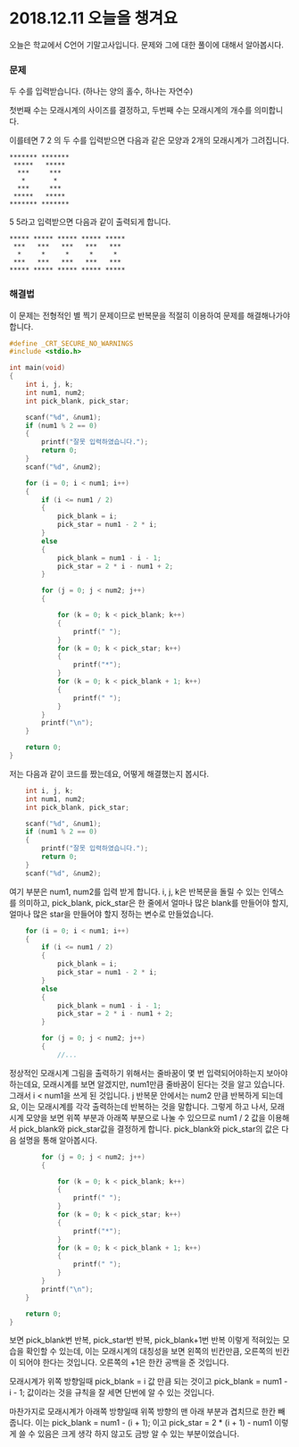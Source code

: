 # 2018.12.11 오늘을 챙겨요

오늘은 학교에서 C언어 기말고사입니다. 문제와 그에 대한 풀이에 대해서 알아봅시다.



### 문제

두 수를 입력받습니다. (하나는 양의 홀수, 하나는 자연수)

첫번째 수는 모래시계의 사이즈를 결정하고, 두번째 수는 모래시계의 개수를 의미합니다.

이를테면 7 2 의 두 수를 입력받으면 다음과 같은 모양과 2개의 모래시계가 그려집니다.

```
******* *******
 *****   *****
  ***     ***
   *       *
  ***     ***
 *****   *****
******* *******
```

5 5라고 입력받으면 다음과 같이 출력되게 합니다.

~~~
***** ***** ***** ***** *****
 ***   ***   ***   ***   ***
  *     *     *     *     *
 ***   ***   ***   ***   ***
***** ***** ***** ***** *****
~~~



### 해결법

이 문제는 전형적인 별 찍기 문제이므로 반복문을 적절히 이용하여 문제를 해결해나가야 합니다.

```C
#define _CRT_SECURE_NO_WARNINGS
#include <stdio.h>

int main(void)
{
	int i, j, k;
	int num1, num2;
	int pick_blank, pick_star;

	scanf("%d", &num1);
	if (num1 % 2 == 0)
	{
		printf("잘못 입력하였습니다.");
		return 0;
	}
	scanf("%d", &num2);

	for (i = 0; i < num1; i++)
	{
		if (i <= num1 / 2)
		{
			pick_blank = i;
			pick_star = num1 - 2 * i;
		}
		else
		{
			pick_blank = num1 - i - 1;
			pick_star = 2 * i - num1 + 2;
		}

		for (j = 0; j < num2; j++)
		{

			for (k = 0; k < pick_blank; k++)
			{
				printf(" ");
			}
			for (k = 0; k < pick_star; k++)
			{
				printf("*");
			}
			for (k = 0; k < pick_blank + 1; k++)
			{
				printf(" ");
			}
		}
		printf("\n");
	}

	return 0;
}
```

저는 다음과 같이 코드를 짰는데요, 어떻게 해결했는지 봅시다.



```C
	int i, j, k;
	int num1, num2;
	int pick_blank, pick_star;

	scanf("%d", &num1);
	if (num1 % 2 == 0)
	{
		printf("잘못 입력하였습니다.");
		return 0;
	}
	scanf("%d", &num2);
```

여기 부분은 num1, num2를 입력 받게 합니다. i, j, k은 반복문을 돌릴 수 있는 인덱스를 의미하고, pick_blank, pick_star은 한 줄에서 얼마나 많은 blank를 만들어야 할지, 얼마나 많은 star을 만들어야 할지 정하는 변수로 만들었습니다.

```C
	for (i = 0; i < num1; i++)
	{
		if (i <= num1 / 2)
		{
			pick_blank = i;
			pick_star = num1 - 2 * i;
		}
		else
		{
			pick_blank = num1 - i - 1;
			pick_star = 2 * i - num1 + 2;
		}

		for (j = 0; j < num2; j++)
		{
            //...
```

정상적인 모래시계 그림을 출력하기 위해서는 줄바꿈이 몇 번 입력되어야하는지 보아야 하는데요, 모래시계를 보면 알겠지만, num1만큼 줄바꿈이 된다는 것을 알고 있습니다. 그래서 i < num1을 쓰게 된 것입니다. j 반복문 안에서는 num2 만큼 반복하게 되는데요, 이는 모래시계를 각각 출력하는데 반복하는 것을 말합니다. 그렇게 하고 나서, 모래시계 모양을 보면 위쪽 부분과 아래쪽 부분으로 나눌 수 있으므로 num1 / 2 값을 이용해서 pick_blank와 pick_star값을 결정하게 합니다.  pick_blank와 pick_star의 값은 다음 설명을 통해 알아봅시다.

```C
		for (j = 0; j < num2; j++)
		{

			for (k = 0; k < pick_blank; k++)
			{
				printf(" ");
			}
			for (k = 0; k < pick_star; k++)
			{
				printf("*");
			}
			for (k = 0; k < pick_blank + 1; k++)
			{
				printf(" ");
			}
		}
		printf("\n");
	}

	return 0;
}
```



보면 pick_blank번 반복, pick_star번 반복, pick_blank+1번 반복 이렇게 적혀있는 모습을 확인할 수 있는데, 이는 모래시계의 대칭성을 보면 왼쪽의 빈칸만큼, 오른쪽의 빈칸이 되어야 한다는 것입니다. 오른쪽의 +1은 한칸 공백을 준 것입니다.

모래시계가 위쪽 방향일때 pick_blank = i 값 만큼 되는 것이고 pick_blank = num1 - i - 1; 값이라는 것을 규칙을 잘 세면 단번에 알 수 있는 것입니다.

마찬가지로 모래시계가 아래쪽 방향일때 위쪽 방향의 맨 아래 부분과 겹치므로 한칸 빼줍니다. 이는 pick_blank = num1 - (i + 1); 이고 pick_star =  2 * (i + 1) - num1 이렇게 쓸 수 있음은 크게 생각 하지 않고도 금방 알 수 있는 부분이었습니다.